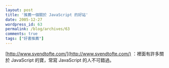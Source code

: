```yaml
---
layout: post
title: '推薦一個關於 JavaScript 的好站'
date: 2005-12-27
wordpress_id: 63
permalink: /blog/archives/63
comments: true
tags: ["好書推薦"]
---
```


[http://www.svendtofte.com/](http://www.svendtofte.com/) ：裡面有許多關於 JavaScript 的寶，常寫 JavaScript 的人不可錯過。
